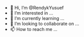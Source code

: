 - 👋 Hi, I’m @RendykYusuef
- 👀 I’m interested in ...
- 🌱 I’m currently learning ...
- 💞️ I’m looking to collaborate on ...
- 📫 How to reach me ...

<!---
RendykYusuef/RendykYusuef is a ✨ special ✨ repository because its `README.md` (this file) appears on your GitHub profile.
You can click the Preview link to take a look at your changes.
--->
